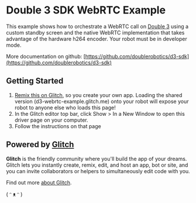 # Double 3 SDK WebRTC Example

This example shows how to orchestrate a WebRTC call on [Double 3](https://www.doublerobotics.com) using a custom standby screen and the native WebRTC implementation that takes advantage of the hardware h264 encoder. Your robot must be in developer mode.

More documentation on github: [https://github.com/doublerobotics/d3-sdk](https://github.com/doublerobotics/d3-sdk)

## Getting Started

1. [Remix this on Glitch](https://glitch.com/edit/#!/remix/d3-webrtc-example), so you create your own app. Loading the shared version (d3-webrtc-example.glitch.me) onto your robot will expose your robot to anyone else who loads this page!
1. In the Glitch editor top bar, click Show > In a New Window to open this driver page on your computer.
3. Follow the instructions on that page

## Powered by [Glitch](https://glitch.com/)

**Glitch** is the friendly community where you'll build the app of your dreams. Glitch lets you instantly create, remix, edit, and host an app, bot or site, and you can invite collaborators or helpers to simultaneously edit code with you.

Find out more [about Glitch](https://glitch.com/about).

( ᵔ ᴥ ᵔ )